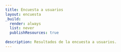```yaml
---
title: Encuesta a usuarios
layout: encuesta
_build:
  render: always
  list: never
  publishResources: true
    
description: Resultados de la encuesta a usuarios.
---
```


